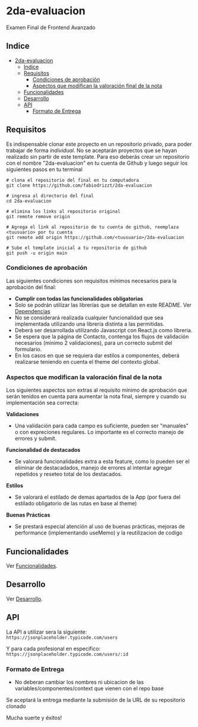 # 2da-evaluacion

Examen Final de Frontend Avanzado

## Indice

- [2da-evaluacion](#2da-evaluacion)
  - [Indice](#indice)
  - [Requisitos](#requisitos)
    - [Condiciones de aprobación](#condiciones-de-aprobación)
    - [Aspectos que modifican la valoración final de la nota](#aspectos-que-modifican-la-valoración-final-de-la-nota)
  - [Funcionalidades](#funcionalidades)
  - [Desarrollo](#desarrollo)
  - [API](#api)
    - [Formato de Entrega](#formato-de-entrega)

## Requisitos

Es indispensable clonar este proyecto en un repositorio privado, para poder trabajar de forma _individual_. No se aceptarán proyectos que se hayan realizado sin partir de este template. Para eso deberás crear un repositorio con el nombre "2da-evaluacion" en tu cuenta de Github y luego seguir los siguientes pasos en tu terminal

```
# clona el repositorio del final en tu computadora
git clone https://github.com/fabiodrizzt/2da-evaluacion

# ingresa al directorio del final
cd 2da-evaluacion

# elimina los links al repositorio original
git remote remove origin

# Agrega el link al repositorio de tu cuenta de github, reemplaza <tuusuario> por tu cuenta
git remote add origin https://github.com/<tuusuario>/2da-evaluacion

# Sube el template inicial a tu repositorio de github
git push -u origin main
```

### Condiciones de aprobación

Las siguientes condiciones son requisitos mínimos necesarios para la aprobación del final:

- **Cumplir con todas las funcionalidades obligatorias**
- Solo se podrán utilizar las librerías que se detallan en este README. Ver [Dependencias](docs/desarrollo.md#dependencias)
- No se considerará realizada cualquier funcionalidad que sea implementada utilizando una librería distinta a las permitidas.
- Deberá ser desarrollada utilizando Javascript con React.js como libreria.
- Se espera que la página de Contacto, contenga los flujos de validación necesarios (minimo 2 validaciones), para un correcto submit del formulario.
- En los casos en que se requiera dar estilos a componentes, deberá realizarse teniendo en cuenta el theme del contexto global.

### Aspectos que modifican la valoración final de la nota

Los siguientes aspectos son extras al requisito mínimo de aprobación que serán tenidos en cuenta para aumentar la nota final, siempre y cuando su implementación sea correcta:

**Validaciones**

- Una validación para cada campo es suficiente, pueden ser "manuales" o con expreciones regulares. Lo importante es el correcto manejo de errores y submit.

**Funcionalidad de destacados**

- Se valorará funcionalidades extra a esta feature, como lo pueden ser el eliminar de destacadados, manejo de errores al intentar agregar repetidos y reseteo total de los destacados.


**Estilos**

- Se valorará el estilado de demas apartados de la App (por fuera del estilado obligatorio de las rutas en base al theme)

**Buenas Prácticas**

- Se prestará especial atención al uso de buenas prácticas, mejoras de performance (implementando useMemo) y la reutilizacion de codigo

## Funcionalidades

Ver [Funcionalidades](docs/funcionalidades.md).

## Desarrollo

Ver [Desarrollo](docs/desarrollo.md).

## API

La API a utilizar sera la siguiente:
`https://jsonplaceholder.typicode.com/users`

Y para cada profesional en especifico:
`https://jsonplaceholder.typicode.com/users/:id`

### Formato de Entrega

- No deberan cambiar los nombres ni ubicacion de las variables/componentes/context que vienen con el repo base

Se aceptará la entrega mediante la submisión de la URL de su repositorio clonado

Mucha suerte y éxitos!
